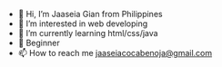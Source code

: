 - 👋 Hi, I’m Jaaseia Gian from Philippines
- 👀 I’m interested in web developing
- 🌱 I’m currently learning html/css/java
- 💞️ Beginner
- 📫 How to reach me jaaseiacocabenoja@gmail.com

<!---
jaaseiaaaa/jaaseiaaaa is a ✨ special ✨ repository because its `README.md` (this file) appears on your GitHub profile.
You can click the Preview link to take a look at your changes.
--->
